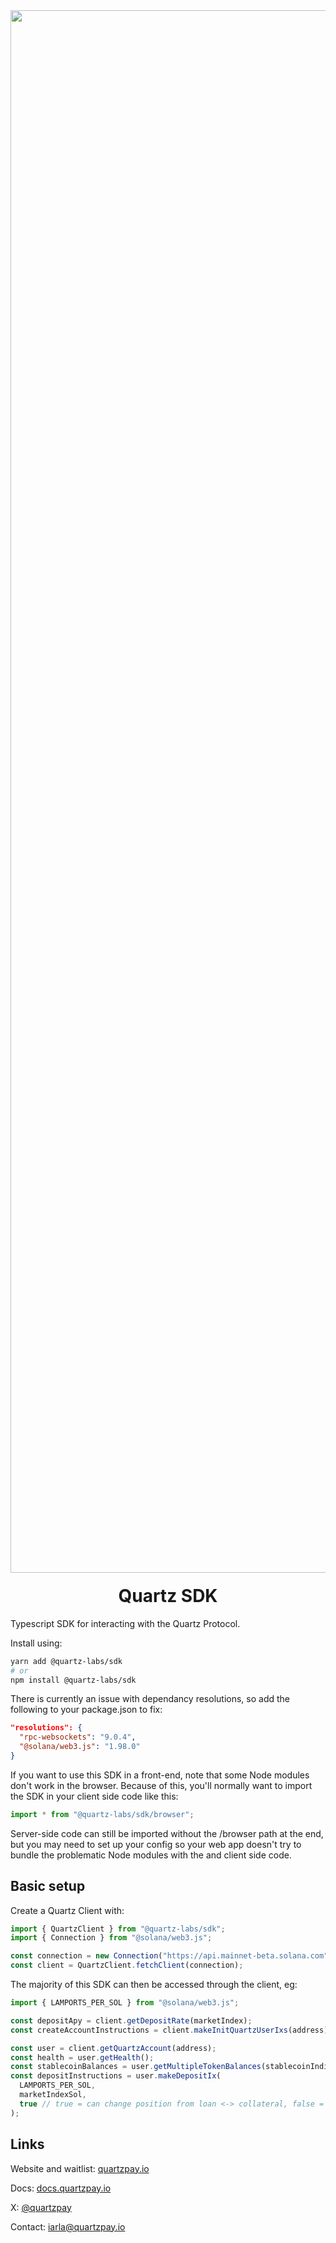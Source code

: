 <div align="center">
  <img width="2500" alt="Quartz" src="https://cdn.prod.website-files.com/67504dd7fde047775f88c355/67b380029cf6f3d8e10349bf_docs_banner.jpg" />

  <h1 style="margin-top:20px;">Quartz SDK</h1>
</div>

Typescript SDK for interacting with the Quartz Protocol. 

Install using:

```bash
yarn add @quartz-labs/sdk
# or
npm install @quartz-labs/sdk
```

There is currently an issue with dependancy resolutions, so add the following to your package.json to fix:

```json
"resolutions": {
  "rpc-websockets": "9.0.4",
  "@solana/web3.js": "1.98.0"
}
```

If you want to use this SDK in a front-end, note that some Node modules don't work in the browser. Because of this, you'll normally want to import the SDK in your client side code like this:

```javascript
import * from "@quartz-labs/sdk/browser";
```

Server-side code can still be imported without the /browser path at the end, but you may need to set up your config so your web app doesn't try to bundle the problematic Node modules with the and client side code.

## Basic setup

Create a Quartz Client with:

```javascript
import { QuartzClient } from "@quartz-labs/sdk";
import { Connection } from "@solana/web3.js";

const connection = new Connection("https://api.mainnet-beta.solana.com");
const client = QuartzClient.fetchClient(connection);
```

The majority of this SDK can then be accessed through the client, eg:

```javascript
import { LAMPORTS_PER_SOL } from "@solana/web3.js";

const depositApy = client.getDepositRate(marketIndex);
const createAccountInstructions = client.makeInitQuartzUserIxs(address);

const user = client.getQuartzAccount(address);
const health = user.getHealth();
const stablecoinBalances = user.getMultipleTokenBalances(stablecoinIndices);
const depositInstructions = user.makeDepositIx(
  LAMPORTS_PER_SOL,
  marketIndexSol,
  true // true = can change position from loan <-> collateral, false = will limit amount deposited to prevent this
);
```

## Links

Website and waitlist: [quartzpay.io](https://quartzpay.io/)

Docs: [docs.quartzpay.io](https://docs.quartzpay.io/)

X: [@quartzpay](https://x.com/quartzpay)

Contact: [iarla@quartzpay.io](mailto:diego@quartzpay.io)
